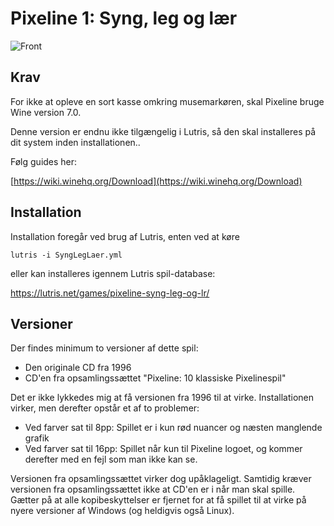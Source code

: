 #  Pixeline 1: Syng, leg og lær

![Front](front.png)

## Krav

For ikke at opleve en sort kasse omkring musemarkøren, skal Pixeline bruge Wine version 7.0.

Denne version er endnu ikke tilgængelig i Lutris, så den skal installeres på dit system inden installationen..

Følg guides her:

[https://wiki.winehq.org/Download](https://wiki.winehq.org/Download)

## Installation

Installation foregår ved brug af Lutris, enten ved at køre

`
lutris -i SyngLegLaer.yml
`

eller kan installeres igennem Lutris spil-database:

https://lutris.net/games/pixeline-syng-leg-og-lr/

## Versioner

Der findes minimum to versioner af dette spil:
  - Den originale CD fra 1996
  - CD'en fra opsamlingssættet "Pixeline: 10 klassiske Pixelinespil"

Det er ikke lykkedes mig at få versionen fra 1996 til at virke. Installationen virker, men derefter opstår et af to problemer:

  - Ved farver sat til 8pp: Spillet er i kun rød nuancer og næsten manglende grafik
  - Ved farver sat til 16pp: Spillet når kun til Pixeline logoet, og kommer derefter med en fejl som man ikke kan se.

Versionen fra opsamlingssættet virker dog upåklageligt. Samtidig kræver versionen fra opsamlingssættet ikke at CD'en er i når man skal spille. Gætter på at alle kopibeskyttelser er fjernet for at få spillet til at virke på nyere versioner af Windows (og heldigvis også Linux).

